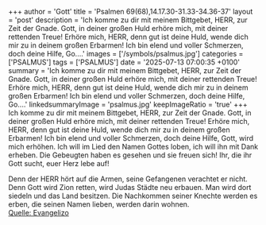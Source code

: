 +++
author = 'Gott'
title = 'Psalmen 69(68),14.17.30-31.33-34.36-37'
layout = 'post'
description = 'Ich komme zu dir mit meinem Bittgebet, HERR, zur Zeit der Gnade. Gott, in deiner großen Huld erhöre mich, mit deiner rettenden Treue! Erhöre mich, HERR, denn gut ist deine Huld, wende dich mir zu in deinem großen Erbarmen!  Ich bin elend und voller Schmerzen, doch deine Hilfe, Go....'
images = ['/symbols/psalmus.jpg']
categories = ['PSALMUS']
tags = ['PSALMUS']
date = '2025-07-13 07:00:35 +0100'
summary = 'Ich komme zu dir mit meinem Bittgebet, HERR, zur Zeit der Gnade. Gott, in deiner großen Huld erhöre mich, mit deiner rettenden Treue! Erhöre mich, HERR, denn gut ist deine Huld, wende dich mir zu in deinem großen Erbarmen!  Ich bin elend und voller Schmerzen, doch deine Hilfe, Go....'
linkedsummaryImage = 'psalmus.jpg'
keepImageRatio = 'true'
+++
Ich komme zu dir mit meinem Bittgebet, HERR, zur Zeit der Gnade. Gott, in deiner großen Huld erhöre mich, mit deiner rettenden Treue!
Erhöre mich, HERR, denn gut ist deine Huld, wende dich mir zu in deinem großen Erbarmen! 
Ich bin elend und voller Schmerzen, doch deine Hilfe, Gott, wird mich erhöhen.<!--more-->
Ich will im Lied den Namen Gottes loben, ich will ihn mit Dank erheben.
Die Gebeugten haben es gesehen und sie freuen sich! Ihr, die ihr Gott sucht, euer Herz lebe auf!

Denn der HERR hört auf die Armen, seine Gefangenen verachtet er nicht.
Denn Gott wird Zion retten, wird Judas Städte neu erbauen. Man wird dort siedeln und das Land besitzen. 
Die Nachkommen seiner Knechte werden es erben, die seinen Namen lieben, werden darin wohnen.<br> [Quelle: Evangelizo](https://evangeliumtagfuertag.org/DE/gospel)